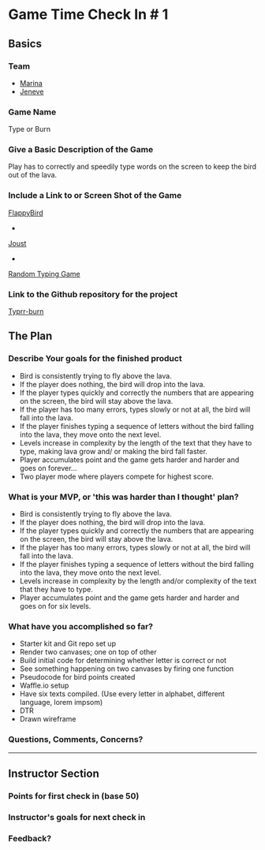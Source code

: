 # Game Time Check In # 1

## Basics

### Team
- [Marina](https://github.com/marinacor1)
- [Jeneve](https://github.com/jeneve)

### Game Name

Type or Burn

### Give a Basic Description of the Game

Play has to correctly and speedily type words on the screen to keep the bird out of the lava.

### Include a Link to or Screen Shot of the Game

[FlappyBird](https://cdn1.vox-cdn.com/thumbor/N_kdRL-phhGeAHBnofN5cEjPEeg=/0x0:639x426/1280x854/cdn0.vox-cdn.com/assets/3964735/flappy_bird.png)

+

[Joust](http://gamefabrique.com/storage/screenshots/nes/joust-04.png)

+

[Random Typing Game](http://www.rapidtyping.com/img/typing-tutor/5-0/beginner-course.png)

### Link to the Github repository for the project
[Typrr-burn](https://github.com/jeneve/typrr-burn)

## The Plan

### Describe Your goals for the finished product

- Bird is consistently trying to fly above the lava.
- If the player does nothing, the bird will drop into the lava.
- If the player types quickly and correctly the numbers that are appearing on the screen, the bird will stay above the lava.
- If the player has too many errors, types slowly or not at all, the bird will fall into the lava.
- If the player finishes typing a sequence of letters without the bird falling into the lava, they move onto the next level.
- Levels increase in complexity by the length of the text that they have to type, making lava grow and/ or making the bird fall faster.
- Player accumulates point and the game gets harder and harder and goes on forever...
- Two player mode where players compete for highest score.


### What is your MVP, or 'this was harder than I thought' plan?

- Bird is consistently trying to fly above the lava.
- If the player does nothing, the bird will drop into the lava.
- If the player types quickly and correctly the numbers that are appearing on the screen, the bird will stay above the lava.
- If the player has too many errors, types slowly or not at all, the bird will fall into the lava.
- If the player finishes typing a sequence of letters without the bird falling into the lava, they move onto the next level.
- Levels increase in complexity by the length and/or complexity of the text that they have to type.
- Player accumulates point and the game gets harder and harder and goes on for six levels.

### What have you accomplished so far?
- Starter kit and Git repo set up
- Render two canvases; one on top of other
- Build initial code for determining whether letter is correct or not
- See something happening on two canvases by firing one function
- Pseudocode for bird points created
- Waffle.io setup
- Have six texts compiled. (Use every letter in alphabet, different language, lorem impsom)
- DTR
- Drawn wireframe


### Questions, Comments, Concerns?

-----

## Instructor Section

### Points for first check in (base 50)

### Instructor's goals for next check in

### Feedback?
